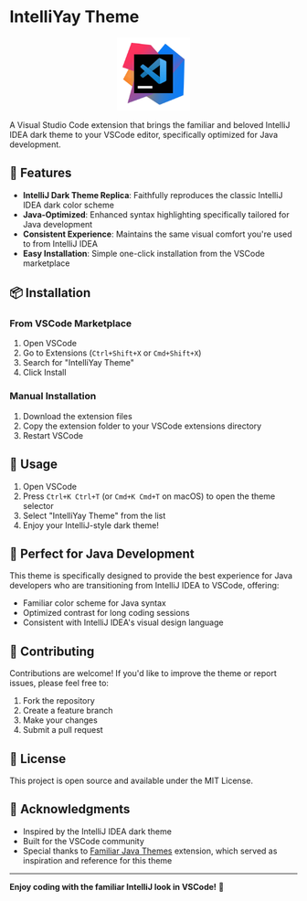 # IntelliYay Theme

<div align="center">
  <img src="images/icon.png" alt="IntelliYay Theme Icon" width="128" height="128">
</div>

A Visual Studio Code extension that brings the familiar and beloved IntelliJ IDEA dark theme to your VSCode editor, specifically optimized for Java development.

## 🎨 Features

- **IntelliJ Dark Theme Replica**: Faithfully reproduces the classic IntelliJ IDEA dark color scheme
- **Java-Optimized**: Enhanced syntax highlighting specifically tailored for Java development
- **Consistent Experience**: Maintains the same visual comfort you're used to from IntelliJ IDEA
- **Easy Installation**: Simple one-click installation from the VSCode marketplace

## 📦 Installation

### From VSCode Marketplace
1. Open VSCode
2. Go to Extensions (`Ctrl+Shift+X` or `Cmd+Shift+X`)
3. Search for "IntelliYay Theme"
4. Click Install

### Manual Installation
1. Download the extension files
2. Copy the extension folder to your VSCode extensions directory
3. Restart VSCode

## 🚀 Usage

1. Open VSCode
2. Press `Ctrl+K Ctrl+T` (or `Cmd+K Cmd+T` on macOS) to open the theme selector
3. Select "IntelliYay Theme" from the list
4. Enjoy your IntelliJ-style dark theme!

## 🎯 Perfect for Java Development

This theme is specifically designed to provide the best experience for Java developers who are transitioning from IntelliJ IDEA to VSCode, offering:

- Familiar color scheme for Java syntax
- Optimized contrast for long coding sessions
- Consistent with IntelliJ IDEA's visual design language

## 🤝 Contributing

Contributions are welcome! If you'd like to improve the theme or report issues, please feel free to:

1. Fork the repository
2. Create a feature branch
3. Make your changes
4. Submit a pull request

## 📄 License

This project is open source and available under the MIT License.

## 🙏 Acknowledgments

- Inspired by the IntelliJ IDEA dark theme
- Built for the VSCode community
- Special thanks to [Familiar Java Themes](https://marketplace.visualstudio.com/items?itemName=zerodind.familiar-java-themes) extension, which served as inspiration and reference for this theme

---

**Enjoy coding with the familiar IntelliJ look in VSCode!** 🎉
